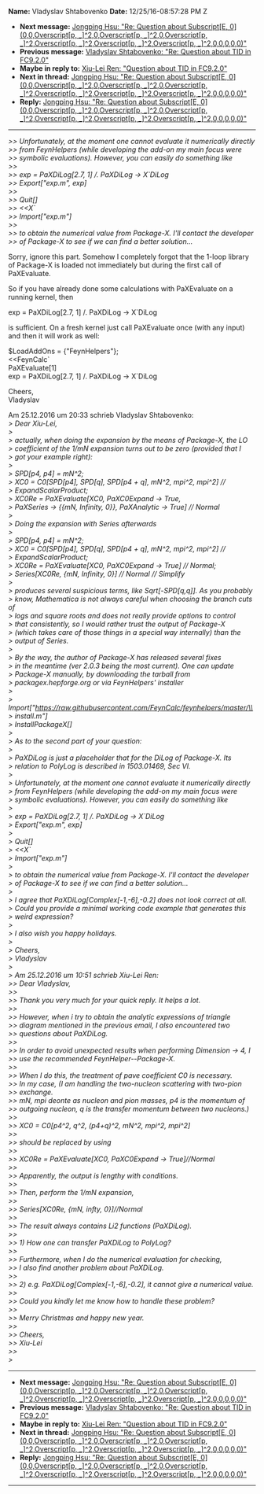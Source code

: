 **Name:** Vladyslav Shtabovenko
**Date:** 12/25/16-08:57:28 PM Z

  - **Next message:** [Jongping Hsu: "Re: Question about
    Subscript[E, 0](0,0,Overscript[p,
    \_]^2,0,Overscript[p, \_]^2,0,Overscript[p,
    \_]^2,Overscript[p, \_]^2,Overscript[p,
    \_]^2,Overscript[p, \_]^2,0,0,0,0,0)"](1163.html)
  - **Previous message:** [Vladyslav Shtabovenko: "Re: Question about
    TID in FC9.2.0"](1161.html)
  - **Maybe in reply to:** [Xiu-Lei Ren: "Question about TID in
    FC9.2.0"](1141.html)
  - **Next in thread:** [Jongping Hsu: "Re: Question about
    Subscript[E, 0](0,0,Overscript[p,
    \_]^2,0,Overscript[p, \_]^2,0,Overscript[p,
    \_]^2,Overscript[p, \_]^2,Overscript[p,
    \_]^2,Overscript[p, \_]^2,0,0,0,0,0)"](1163.html)
  - **Reply:** [Jongping Hsu: "Re: Question about Subscript[E,
    0](0,0,Overscript[p, \_]^2,0,Overscript[p,
    \_]^2,0,Overscript[p, \_]^2,Overscript[p,
    \_]^2,Overscript[p, \_]^2,Overscript[p,
    \_]^2,0,0,0,0,0)"](1163.html)

-----

*\>\> Unfortunately, at the moment one cannot evaluate it numerically
directly*  
*\>\> from FeynHelpers (while developing the add-on my main focus
were*  
*\>\> symbolic evaluations). However, you can easily do something
like*  
*\>\>*  
*\>\> exp = PaXDiLog[2.7, 1] /. PaXDiLog -\> X\`DiLog*  
*\>\> Export["exp.m", exp]*  
*\>\>*  
*\>\> Quit[]*  
*\>\> <<X\`*  
*\>\> Import["exp.m"]*  
*\>\>*  
*\>\> to obtain the numerical value from Package-X. I'll contact the
developer*  
*\>\> of Package-X to see if we can find a better solution...*  

Sorry, ignore this part. Somehow I completely forgot that the 1-loop
library of Package-X is loaded not immediately but during the first call
of PaXEvaluate.  

So if you have already done some calculations with PaXEvaluate on a
running kernel, then  

exp = PaXDiLog[2.7, 1] /. PaXDiLog -\> X\`DiLog  

is sufficient. On a fresh kernel just call PaXEvaluate once (with any
input) and then it will work as well:  

$LoadAddOns = {"FeynHelpers"};  
<<FeynCalc\`  
PaXEvaluate[1]  
exp = PaXDiLog[2.7, 1] /. PaXDiLog -\> X\`DiLog  

Cheers,  
Vladyslav  

Am 25.12.2016 um 20:33 schrieb Vladyslav Shtabovenko:  
*\> Dear Xiu-Lei,*  
*\>*  
*\> actually, when doing the expansion by the means of Package-X, the
LO*  
*\> coefficient of the 1/mN expansion turns out to be zero (provided
that I*  
*\> got your example right):*  
*\>*  
*\> SPD[p4, p4] = mN^2;*  
*\> XC0 = C0[SPD[p4], SPD[q], SPD[p4 + q],
mN^2, mpi^2, mpi^2] //*  
*\> ExpandScalarProduct;*  
*\> XC0Re = PaXEvaluate[XC0, PaXC0Expand -\> True,*  
*\> PaXSeries -\> {{mN, Infinity, 0}}, PaXAnalytic -\> True] //
Normal*  
*\>*  
*\> Doing the expansion with Series afterwards*  
*\>*  
*\> SPD[p4, p4] = mN^2;*  
*\> XC0 = C0[SPD[p4], SPD[q], SPD[p4 + q],
mN^2, mpi^2, mpi^2] //*  
*\> ExpandScalarProduct;*  
*\> XC0Re = PaXEvaluate[XC0, PaXC0Expand -\> True] // Normal;*  
*\> Series[XC0Re, {mN, Infinity, 0}] // Normal // Simplify*  
*\>*  
*\> produces several suspicious terms, like
Sqrt[-SPD[q,q]]. As you probably*  
*\> know, Mathematica is not always careful when choosing the branch
cuts of*  
*\> logs and square roots and does not really provide options to
control*  
*\> that consistently, so I would rather trust the output of
Package-X*  
*\> (which takes care of those things in a special way internally) than
the*  
*\> output of Series.*  
*\>*  
*\> By the way, the author of Package-X has released several fixes*  
*\> in the meantime (ver 2.0.3 being the most current). One can
update*  
*\> Package-X manually, by downloading the tarball from*  
*\> packagex.hepforge.org or via FeynHelpers' installer*  
*\>*  
*\>
Import["https://raw.githubusercontent.com/FeynCalc/feynhelpers/master/\\*  
*\> install.m"]*  
*\> InstallPackageX[]*  
*\>*  
*\> As to the second part of your question:*  
*\>*  
*\> PaXDiLog is just a placeholder that for the DiLog of Package-X.
Its*  
*\> relation to PolyLog is described in 1503.01469, Sec VI.*  
*\>*  
*\> Unfortunately, at the moment one cannot evaluate it numerically
directly*  
*\> from FeynHelpers (while developing the add-on my main focus were*  
*\> symbolic evaluations). However, you can easily do something like*  
*\>*  
*\> exp = PaXDiLog[2.7, 1] /. PaXDiLog -\> X\`DiLog*  
*\> Export["exp.m", exp]*  
*\>*  
*\> Quit[]*  
*\> <<X\`*  
*\> Import["exp.m"]*  
*\>*  
*\> to obtain the numerical value from Package-X. I'll contact the
developer*  
*\> of Package-X to see if we can find a better solution...*  
*\>*  
*\> I agree that PaXDiLog[Complex[-1,-6],-0.2] does not
look correct at all.*  
*\> Could you provide a minimal working code example that generates
this*  
*\> weird expression?*  
*\>*  
*\> I also wish you happy holidays.*  
*\>*  
*\> Cheers,*  
*\> Vladyslav*  
*\>*  
*\> Am 25.12.2016 um 10:51 schrieb Xiu-Lei Ren:*  
*\>\> Dear Vladyslav,*  
*\>\>*  
*\>\> Thank you very much for your quick reply. It helps a lot.*  
*\>\>*  
*\>\> However, when i try to obtain the analytic expressions of
triangle*  
*\>\> diagram mentioned in the previous email, I also encountered two*  
*\>\> questions about PaXDiLog.*  
*\>\>*  
*\>\> In order to avoid unexpected results when performing Dimension -\>
4, I*  
*\>\> use the recommended FeynHelper--Package-X.*  
*\>\>*  
*\>\> When I do this, the treatment of pave coefficient C0 is
necessary.*  
*\>\> In my case, (I am handling the two-nucleon scattering with
two-pion*  
*\>\> exchange.*  
*\>\> mN, mpi deonte as nucleon and pion masses, p4 is the momentum
of*  
*\>\> outgoing nucleon, q is the transfer momentum between two
nucleons.)*  
*\>\>*  
*\>\> XC0 = C0[p4^2, q^2, (p4+q)^2, mN^2, mpi^2, mpi^2]*  
*\>\>*  
*\>\> should be replaced by using*  
*\>\>*  
*\>\> XC0Re = PaXEvaluate[XC0, PaXC0Expand -\> True]//Normal*  
*\>\>*  
*\>\> Apparently, the output is lengthy with conditions.*  
*\>\>*  
*\>\> Then, perform the 1/mN expansion,*  
*\>\>*  
*\>\> Series[XC0Re, {mN, infty, 0}]//Normal*  
*\>\>*  
*\>\> The result always contains Li2 functions (PaXDiLog).*  
*\>\>*  
*\>\> 1) How one can transfer PaXDiLog to PolyLog?*  
*\>\>*  
*\>\> Furthermore, when I do the numerical evaluation for checking,*  
*\>\> I also find another problem about PaXDiLog.*  
*\>\>*  
*\>\> 2) e.g. PaXDiLog[Complex[-1,-6],-0.2], it cannot
give a numerical value.*  
*\>\>*  
*\>\> Could you kindly let me know how to handle these problem?*  
*\>\>*  
*\>\> Merry Christmas and happy new year.*  
*\>\>*  
*\>\> Cheers,*  
*\>\> Xiu-Lei*  
*\>\>*  
*\>*  

-----

  - **Next message:** [Jongping Hsu: "Re: Question about
    Subscript[E, 0](0,0,Overscript[p,
    \_]^2,0,Overscript[p, \_]^2,0,Overscript[p,
    \_]^2,Overscript[p, \_]^2,Overscript[p,
    \_]^2,Overscript[p, \_]^2,0,0,0,0,0)"](1163.html)
  - **Previous message:** [Vladyslav Shtabovenko: "Re: Question about
    TID in FC9.2.0"](1161.html)
  - **Maybe in reply to:** [Xiu-Lei Ren: "Question about TID in
    FC9.2.0"](1141.html)
  - **Next in thread:** [Jongping Hsu: "Re: Question about
    Subscript[E, 0](0,0,Overscript[p,
    \_]^2,0,Overscript[p, \_]^2,0,Overscript[p,
    \_]^2,Overscript[p, \_]^2,Overscript[p,
    \_]^2,Overscript[p, \_]^2,0,0,0,0,0)"](1163.html)
  - **Reply:** [Jongping Hsu: "Re: Question about Subscript[E,
    0](0,0,Overscript[p, \_]^2,0,Overscript[p,
    \_]^2,0,Overscript[p, \_]^2,Overscript[p,
    \_]^2,Overscript[p, \_]^2,Overscript[p,
    \_]^2,0,0,0,0,0)"](1163.html)

-----


